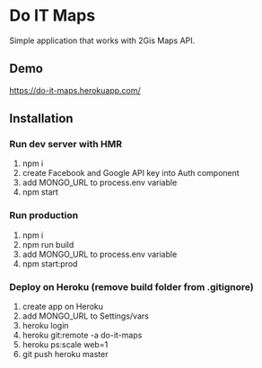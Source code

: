 # Do IT Maps

Simple application that works with 2Gis Maps API.

## Demo

https://do-it-maps.herokuapp.com/

## Installation

### Run dev server with HMR

1. npm i
2. create Facebook and Google API key into Auth component
3. add MONGO_URL to process.env variable
4. npm start

### Run production

1. npm i
2. npm run build
3. add MONGO_URL to process.env variable
4. npm start:prod

### Deploy on Heroku (remove build folder from .gitignore)

1. create app on Heroku
2. add MONGO_URL to Settings/vars
3. heroku login
4. heroku git:remote -a do-it-maps
5. heroku ps:scale web=1
6. git push heroku master
